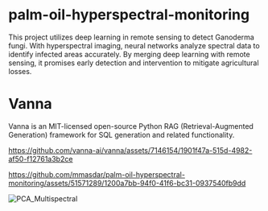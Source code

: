 # palm-oil-hyperspectral-monitoring
This project utilizes deep learning in remote sensing to detect Ganoderma fungi. With hyperspectral imaging, neural networks analyze spectral data to identify infected areas accurately. By merging deep learning with remote sensing, it promises early detection and intervention to mitigate agricultural losses.

# Vanna
Vanna is an MIT-licensed open-source Python RAG (Retrieval-Augmented Generation) framework for SQL generation and related functionality.

https://github.com/vanna-ai/vanna/assets/7146154/1901f47a-515d-4982-af50-f12761a3b2ce






https://github.com/mmasdar/palm-oil-hyperspectral-monitoring/assets/51571289/1200a7bb-94f0-41f6-bc31-0937540fb9dd




![PCA_Multispectral](https://github.com/mmasdar/palm-oil-hyperspectral-monitoring/assets/51571289/28d95dbf-ed9d-4425-92ee-855f75e87f9a)
